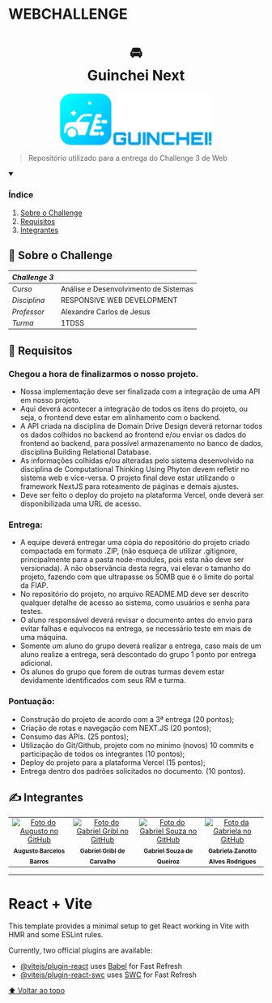 # WEBCHALLENGE

<h1 align="center">
🚘<br>Guinchei Next
</h1>
 
<p align="center">
<img src="src/assets/GuincheiLogo.svg" alt="Logo Guinchei" width=300>
</p>

> Repositório utilizado para a entrega do Challenge 3 de Web

<details open>
  <summary><h3><strong>Índice</strong></h3></summary>
  <ol>
    <li><a href="#sobre">Sobre o Challenge</a></li>
    <li><a href="#requisitos">Requisitos</a></li>
    <li><a href="#autores">Integrantes</a></li>
  </ol>
</details>

<h2 name="sobre">📖 Sobre o Challenge</h2>

| _Challenge 3_ |                                       |
| ------------- | ------------------------------------- |
| _Curso_       | Análise e Desenvolvimento de Sistemas |
| _Disciplina_  | RESPONSIVE WEB DEVELOPMENT            |
| _Professor_   | Alexandre Carlos de Jesus             |
| _Turma_       | 1TDSS                                 |

<h2 name="requisitos">📝 Requisitos</h2>

<h3>Chegou a hora de finalizarmos o nosso projeto.</h3>
<ul>
    <li>Nossa implementação deve ser finalizada com a integração de uma API em nosso projeto.</li>
    <li>Aqui deverá acontecer a integração de todos os itens do projeto, ou seja, o frontend deve estar em alinhamento com o backend.</li>
    <li>A API criada na disciplina de Domain Drive Design deverá retornar todos os dados colhidos no backend ao frontend e/ou enviar os dados do frontend ao backend, para possível armazenamento no banco de dados, disciplina Building Relational Database.</li>
    <li>As informações colhidas e/ou alteradas pelo sistema desenvolvido na disciplina de Computational Thinking Using Phyton devem refletir no sistema web e vice-versa. O projeto final deve estar utilizando o framework NextJS para roteamento de páginas e demais ajustes.</li>
    <li>Deve ser feito o deploy do projeto na plataforma Vercel, onde deverá ser disponibilizada uma URL de acesso.</li>
</ul>

<h3>Entrega:</h3>
<ul>
    <li>A equipe deverá entregar uma cópia do repositório do projeto criado compactada em formato .ZIP, (não esqueça de utilizar .gitignore, principalmente para a pasta node-modules, pois esta não deve ser versionada). A não observância desta regra, vai elevar o tamanho do projeto, fazendo com que ultrapasse os 50MB que é o limite do portal da FIAP.</li>
    <li>No repositório do projeto, no arquivo README.MD deve ser descrito qualquer detalhe de acesso ao sistema, como usuários e senha para testes.</li>
    <li>O aluno responsável deverá revisar o documento antes do envio para evitar falhas e equívocos na entrega, se necessário teste em mais de uma máquina.</li>
    <li>Somente um aluno do grupo deverá realizar a entrega, caso mais de um aluno realize a entrega, será descontado do grupo 1 ponto por entrega adicional.</li>
    <li>Os alunos do grupo que forem de outras turmas devem estar devidamente identificados com seus RM e turma.</li>
</ul>

<h3>Pontuação:</h3>

<!-- • Construção do projeto de acordo com a 3ª entrega (20 pontos);

• Criação de rotas e navegação com NEXT.JS (20 pontos);

• Consumo das APIs. (25 pontos);

• Utilização do Git/Github, projeto com no mínimo (novos) 10 commits e participação de todos os integrantes (10 pontos);

• Deploy do projeto para a plataforma Vercel (15 pontos);

• Entrega dentro dos padrões solicitados no documento. (10 pontos). -->
<ul>
    <li>Construção do projeto de acordo com a 3ª entrega (20 pontos);</li>
    <li>Criação de rotas e navegação com NEXT.JS (20 pontos);</li>
    <li>Consumo das APIs. (25 pontos);</li>
    <li>Utilização do Git/Github, projeto com no mínimo (novos) 10 commits e participação de todos os integrantes (10 pontos);</li>
    <li>Deploy do projeto para a plataforma Vercel (15 pontos);</li>
    <li>Entrega dentro dos padrões solicitados no documento. (10 pontos).</li>
</ul>

<h2 name="autores">✍️ Integrantes</h2>
<table>
  <tr>
    <td align="center">
      <a href="https://github.com/Asteriuz">
        <img src="https://avatars.githubusercontent.com/u/89879115?v=4" width="115px;" alt="Foto do Augusto no GitHub"/><br>
        <sub>
          <strong>Augusto Barcelos Barros</strong>
        </sub>
      </a>
    </td>
    <td align="center">
      <a href="https://github.com/gribl88">
        <img src="https://avatars.githubusercontent.com/u/126920453?v=4" width="115px;" alt="Foto do Gabriel Gribl no GitHub"/><br>
        <sub>
          <strong>Gabriel Gribl de Carvalho</strong>
        </sub>
      </a>
    </td>
    <td align="center">
      <a href="https://github.com/GabrielSouzaQ">
        <img src="https://avatars.githubusercontent.com/u/126726456?v=4" width="115px;" alt="Foto do Gabriel Souza no GitHub"/><br>
        <sub>
          <strong>Gabriel Souza de Queiroz</strong>
        </sub>
      </a>
    </td>
    <td align="center">
      <a href="https://github.com/GabsBecca">
        <img src="https://avatars.githubusercontent.com/u/126920756?v=4" width="115px;" alt="Foto da Gabriela no GitHub"/><br>
        <sub>
          <strong>Gabriela Zanotto Alves Rodrigues</strong>
        </sub>
      </a>
  </tr>
</table>

---

# React + Vite

This template provides a minimal setup to get React working in Vite with HMR and some ESLint rules.

Currently, two official plugins are available:

- [@vitejs/plugin-react](https://github.com/vitejs/vite-plugin-react/blob/main/packages/plugin-react/README.md) uses [Babel](https://babeljs.io/) for Fast Refresh
- [@vitejs/plugin-react-swc](https://github.com/vitejs/vite-plugin-react-swc) uses [SWC](https://swc.rs/) for Fast Refresh

[⬆ Voltar ao topo](#WEBCHALLENGE)
